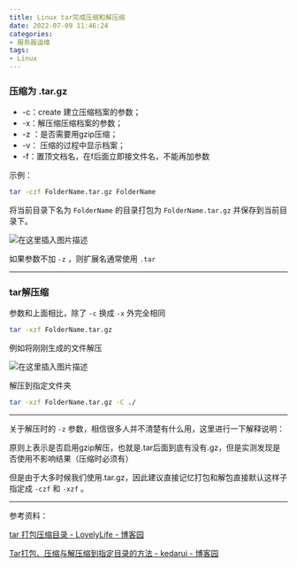 ```yaml
---
title: Linux tar完成压缩和解压缩
date: 2022-07-09 11:46:24
categories:
- 服务器运维
tags:
- Linux
---
```


### 压缩为 .tar.gz

 - -c：create 建立压缩档案的参数；
 - -x：解压缩压缩档案的参数；
 - -z ：是否需要用gzip压缩；
 - -v： 压缩的过程中显示档案；
 - -f：置顶文档名，在f后面立即接文件名，不能再加参数

示例：

```bash
tar -czf FolderName.tar.gz FolderName
```

将当前目录下名为 `FolderName` 的目录打包为 `FolderName.tar.gz` 并保存到当前目录下。

![在这里插入图片描述](https://cdn.yixiangzhilv.com/images/9a7c89712dac1079e1c564f3954de86b.png)

如果参数不加 `-z` ，则扩展名通常使用 `.tar`

---

### tar解压缩

参数和上面相比，除了 `-c` 换成 `-x` 外完全相同

```bash
tar -xzf FolderName.tar.gz
```

例如将刚刚生成的文件解压

![在这里插入图片描述](https://cdn.yixiangzhilv.com/images/7954d939c57472efc72b8b7e032b113f.png)

解压到指定文件夹

```bash
tar -xzf FolderName.tar.gz -C ./
```

---

关于解压时的 `-z` 参数，相信很多人并不清楚有什么用，这里进行一下解释说明：

原则上表示是否启用gzip解压，也就是.tar后面到底有没有.gz，但是实测发现是否使用不影响结果（压缩时必须有）

但是由于大多时候我们使用.tar.gz，因此建议直接记忆打包和解包直接默认这样子指定成 `-czf` 和 `-xzf` 。

---

参考资料：

[tar 打包压缩目录 - LovelyLife - 博客园](https://www.cnblogs.com/lovelylife/p/5361697.html)

[Tar打包、压缩与解压缩到指定目录的方法 - kedarui - 博客园](https://www.cnblogs.com/kedarui/p/3525674.html)


